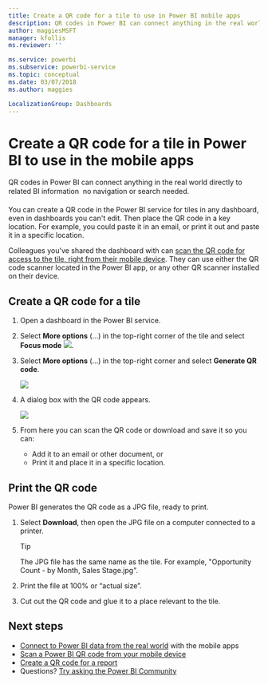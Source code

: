 ```yaml
---
title: Create a QR code for a tile to use in Power BI mobile apps
description: QR codes in Power BI can connect anything in the real world directly to related BI information in the Power BI mobile app, no search needed.
author: maggiesMSFT
manager: kfollis
ms.reviewer: ''

ms.service: powerbi
ms.subservice: powerbi-service
ms.topic: conceptual
ms.date: 03/07/2018
ms.author: maggies

LocalizationGroup: Dashboards
---
```

# Create a QR code for a tile in Power BI to use in the mobile apps
QR codes in Power BI can connect anything in the real world directly to related BI information &#151; no navigation or search needed.

You can create a QR code in the Power BI service for tiles in any dashboard, even in dashboards you can't edit. Then place the QR code in a key location. For example, you could paste it in an email, or print it out and paste it in a specific location. 

Colleagues you've shared the dashboard with can [scan the QR code for access to the tile, right from their mobile device](consumer/mobile/mobile-apps-qr-code.md). They can use either the QR code scanner located in the Power BI app, or any other QR scanner installed on their device.


## Create a QR code for a tile
1. Open a dashboard in the Power BI service.
2. Select **More options** (...) in the top-right corner of the tile and select **Focus mode** ![](media/service-create-qr-code-for-tile/fullscreen-icon.jpg).
3. Select **More options** (...) in the top-right corner and select **Generate QR code**. 
   
    ![](media/service-create-qr-code-for-tile/power-bi-create-qr-code-tile.png)
4. A dialog box with the QR code appears. 
   
    ![](media/service-create-qr-code-for-tile/pbi_qrcode_opportunity_count.png)
5. From here you can scan the QR code or download and save it so you can: 
   
   * Add it to an email or other document, or 
   * Print it and place it in a specific location. 

## Print the QR code
Power BI generates the QR code as a JPG file, ready to print. 

1. Select **Download**, then open the JPG file on a computer connected to a printer.  
   
   > [!TIP]
   > The JPG file has the same name as the tile. For example, "Opportunity Count - by Month, Sales Stage.jpg".
   > 
   > 
2. Print the file at 100% or “actual size”.  
3. Cut out the QR code and glue it to a place relevant to the tile. 

## Next steps
* [Connect to Power BI data from the real world](consumer/mobile/mobile-apps-data-in-real-world-context.md) with the mobile apps
* [Scan a Power BI QR code from your mobile device](consumer/mobile/mobile-apps-qr-code.md)
* [Create a QR code for a report](service-create-qr-code-for-report.md)
* Questions? [Try asking the Power BI Community](https://community.powerbi.com/)

